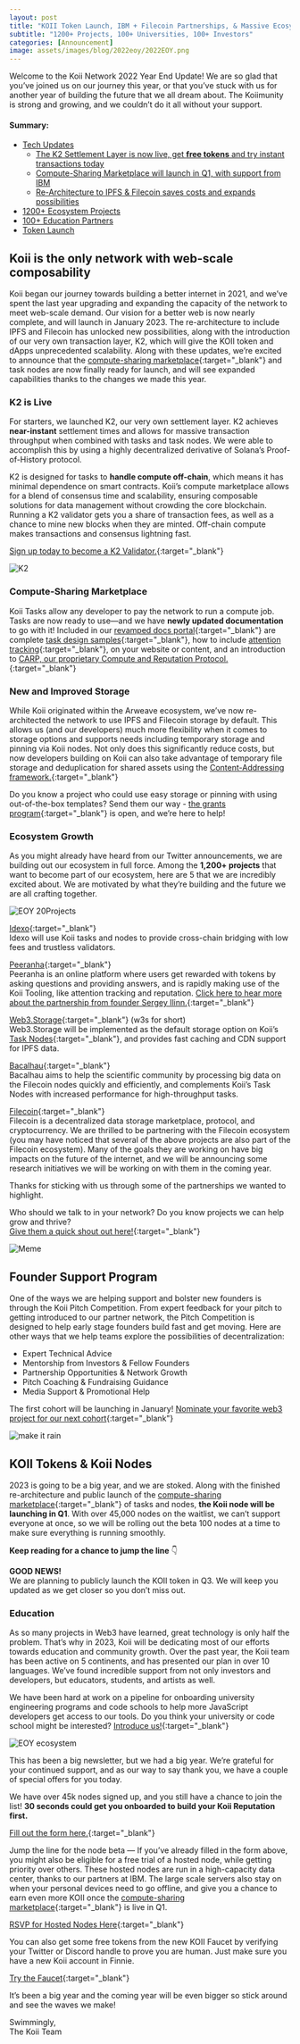 ```yaml
---
layout: post
title: "KOII Token Launch, IBM + Filecoin Partnerships, & Massive Ecosystem Growth"
subtitle: "1200+ Projects, 100+ Universities, 100+ Investors"
categories: [Announcement]
image: assets/images/blog/2022eoy/2022EOY.png
---
```


Welcome to the Koii Network 2022 Year End Update! We are so glad that you’ve joined us on our journey this year, or that you’ve stuck with us for another year of building the future that we all dream about. The Koiimunity is strong and growing, and we couldn’t do it all without your support.

#### Summary:

- [Tech Updates](#tech_updates)
  - [The K2 Settlement Layer is now live, get **free tokens** and try instant transactions today](#k2_live)
  - [Compute-Sharing Marketplace will launch in Q1, with support from IBM](#compute_sharing)
  - [Re-Architecture to IPFS & Filecoin saves costs and expands possibilities](#improve)
- [1200+ Ecosystem Projects](#Ecosystem_Growth)
- [100+ Education Partners](#Education)
- [Token Launch](#KOII_Tokens)

## Koii is the only network with web-scale composability <span id="tech_updates"></span>

Koii began our journey towards building a better internet in 2021, and we’ve spent the last year upgrading and expanding the capacity of the network to meet web-scale demand. Our vision for a better web is now nearly complete, and will launch in January 2023. The re-architecture to include IPFS and Filecoin has unlocked new possibilities, along with the introduction of our very own transaction layer, K2, which will give the KOII token and dApps unprecedented scalability. Along with these updates, we’re excited to announce that the [compute-sharing marketplace](https://docs.koii.network/earning-koii/compute-sharing-marketplace){:target="\_blank"} and task nodes are now finally ready for launch, and will see expanded capabilities thanks to the changes we made this year.

### K2 is Live <span id="k2_live"></span>

For starters, we launched K2, our very own settlement layer. K2 achieves **near-instant** settlement times and allows for massive transaction throughput when combined with tasks and task nodes. We were able to accomplish this by using a highly decentralized derivative of Solana’s Proof-of-History protocol.

K2 is designed for tasks to **handle compute off-chain**, which means it has minimal dependence on smart contracts. Koii’s compute marketplace allows for a blend of consensus time and scalability, ensuring composable solutions for data management without crowding the core blockchain. Running a K2 validator gets you a share of transaction fees, as well as a chance to mine new blocks when they are minted. Off-chain compute makes transactions and consensus lightning fast.

[Sign up today to become a K2 Validator.](https://share.hsforms.com/1TBLW2c-gTHWusadfGZ8uGQc20dg){:target="\_blank"}

![K2](/assets/images/blog/2022eoy/k2%20graphic.png)

### Compute-Sharing Marketplace <span id="compute_sharing"></span>

Koii Tasks allow any developer to pay the network to run a compute job. Tasks are now ready to use—and we have **newly updated documentation** to go with it! Included in our [revamped docs portal](https://docs.koii.network/){:target="\_blank"} are complete [task design samples](https://docs.koii.network/microservices-and-tasks/quote-of-the-day-example-task){:target="\_blank"}, how to include [attention tracking](https://docs.koii.network/earning-koii/attention-mining){:target="\_blank"}, on your website or content, and an introduction to [CARP, our proprietary Compute and Reputation Protocol.](https://docs.koii.network/develop/microservices-and-tasks/using-reputation#definition-of-carp){:target="\_blank"}

### New and Improved Storage <span id="improve"></span>

While Koii originated within the Arweave ecosystem, we’ve now re-architected the network to use IPFS and Filecoin storage by default. This allows us (and our developers) much more flexibility when it comes to storage options and supports needs including temporary storage and pinning via Koii nodes. Not only does this significantly reduce costs, but now developers building on Koii can also take advantage of temporary file storage and deduplication for shared assets using the [Content-Addressing framework.](https://docs.ipfs.io/concepts/content-addressing/){:target="\_blank"}

Do you know a project who could use easy storage or pinning with using out-of-the-box templates? Send them our way - [the grants program](https://blog.koii.network/The-Koii-Grant-Program-Set-for-Launch/){:target="\_blank"} is open, and we’re here to help!

### Ecosystem Growth <span id="Ecosystem_Growth"></span>

As you might already have heard from our Twitter announcements, we are building out our ecosystem in full force. Among the **1,200+ projects** that want to become part of our ecosystem, here are 5 that we are incredibly excited about. We are motivated by what they’re building and the future we are all crafting together.

![EOY 20Projects](/assets/images/blog/2022eoy/EOY%20Projects.png)

[Idexo](https://idexo.com/){:target="\_blank"}<br/>
Idexo will use Koii tasks and nodes to provide cross-chain bridging with low fees and trustless validators.

[Peeranha](https://peeranha.io/){:target="\_blank"}<br/>
Peeranha is an online platform where users get rewarded with tokens by asking questions and providing answers, and is rapidly making use of the Koii Tooling, like attention tracking and reputation. [Click here to hear more about the partnership from founder Sergey Ilinn.](https://twitter.com/Peeranhaio/status/1598739683143319552?s=20&t=6gtxYVvsOiyKs9c6WNe9Mw){:target="\_blank"}

[Web3.Storage](https://web3.storage/){:target="\_blank"} (w3s for short)<br/>
Web3.Storage will be implemented as the default storage option on Koii’s [Task Nodes](https://docs.koii.network/microservices-and-tasks/what-are-tasks){:target="\_blank"}, and provides fast caching and CDN support for IPFS data.

[Bacalhau](https://www.bacalhau.org/){:target="\_blank"}<br/>
Bacalhau aims to help the scientific community by processing big data on the Filecoin nodes quickly and efficiently, and complements Koii’s Task Nodes with increased performance for high-throughput tasks.

[Filecoin](https://filecoin.io/){:target="\_blank"}<br/>
Filecoin is a decentralized data storage marketplace, protocol, and cryptocurrency. We are thrilled to be partnering with the Filecoin ecosystem (you may have noticed that several of the above projects are also part of the Filecoin ecosystem). Many of the goals they are working on have big impacts on the future of the internet, and we will be announcing some research initiatives we will be working on with them in the coming year.

Thanks for sticking with us through some of the partnerships we wanted to highlight.

Who should we talk to in your network? Do you know projects we can help grow and thrive?<br/>
[Give them a quick shout out here!](https://share.hsforms.com/1FkZh4r_qT3uZcD-x14moygc20dg){:target="\_blank"}

![Meme](/assets/images/blog/2022eoy/Meme%20newsletter.png)

## Founder Support Program

One of the ways we are helping support and bolster new founders is through the Koii Pitch Competition. From expert feedback for your pitch to getting introduced to our partner network, the Pitch Competition is designed to help early stage founders build fast and get moving. Here are other ways that we help teams explore the possibilities of decentralization:

- Expert Technical Advice
- Mentorship from Investors & Fellow Founders
- Partnership Opportunities & Network Growth
- Pitch Coaching & Fundraising Guidance
- Media Support & Promotional Help

The first cohort will be launching in January! [Nominate your favorite web3 project for our next cohort](https://share.hsforms.com/1FkZh4r_qT3uZcD-x14moygc20dg){:target="\_blank"}

![make it rain](/assets/images/blog/2022eoy/make%20it%20rain%20FINNIE.gif)

## KOII Tokens & Koii Nodes <span id="KOII_Tokens"></span>

2023 is going to be a big year, and we are stoked. Along with the finished re-architecture and public launch of the [compute-sharing marketplace](https://docs.koii.network/earning-koii/compute-sharing-marketplace){:target="\_blank"} of tasks and nodes, **the Koii node will be launching in Q1**. With over 45,000 nodes on the waitlist, we can’t support everyone at once, so we will be rolling out the beta 100 nodes at a time to make sure everything is running smoothly.

**Keep reading for a chance to jump the line** 👇

**GOOD NEWS!**<br/>
We are planning to publicly launch the KOII token in Q3. We will keep you updated as we get closer so you don’t miss out.

### Education <span id="Education"></span>

As so many projects in Web3 have learned, great technology is only half the problem. That’s why in 2023, Koii will be dedicating most of our efforts towards education and community growth. Over the past year, the Koii team has been active on 5 continents, and has presented our plan in over 10 languages. We’ve found incredible support from not only investors and developers, but educators, students, and artists as well.

We have been hard at work on a pipeline for onboarding university engineering programs and code schools to help more JavaScript developers get access to our tools. Do you think your university or code school might be interested? [Introduce us!](https://share.hsforms.com/1nnHVLe4DT8OiVcv75-QDSwc20dg){:target="\_blank"}

![EOY ecosystem](/assets/images/blog/2022eoy/EOY%20Ecosystem.png)

This has been a big newsletter, but we had a big year. We’re grateful for your continued support, and as our way to say thank you, we have a couple of special offers for you today.

We have over 45k nodes signed up, and you still have a chance to join the list! **30 seconds could get you onboarded to build your Koii Reputation first.**

[Fill out the form here.](https://share.hsforms.com/1kLtk8rfURZ-HY2xnKRTfCgc20dg){:target="\_blank"}

Jump the line for the node beta — If you’ve already filled in the form above, you might also be eligible for a free trial of a hosted node, while getting priority over others. These hosted nodes are run in a high-capacity data center, thanks to our partners at IBM. The large scale servers also stay on when your personal devices need to go offline, and give you a chance to earn even more KOII once the [compute-sharing marketplace](https://docs.koii.network/earning-koii/compute-sharing-marketplace){:target="\_blank"} is live in Q1.

[RSVP for Hosted Nodes Here](https://share.hsforms.com/1VczoingXQQKB2ExR3PXouAc20dg){:target="\_blank"}

You can also get some free tokens from the new KOII Faucet by verifying your Twitter or Discord handle to prove you are human. Just make sure you have a new Koii account in Finnie.

[Try the Faucet](https://koii.me/faucet){:target="\_blank"}

It’s been a big year and the coming year will be even bigger so stick around and see the waves we make!

Swimmingly,<br/>
The Koii Team
